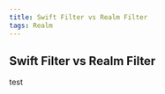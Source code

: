 ```yaml
---
title: Swift Filter vs Realm Filter
tags: Realm
---
```


## Swift Filter vs Realm Filter
test

<!--more-->
